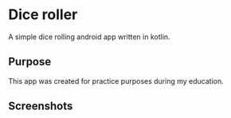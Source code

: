 # Dice roller

A simple dice rolling android app written in kotlin.

## Purpose

This app was created for practice purposes during my education.

## Screenshots

<readMeImg src="Screenshot1,Screenshot2,Screenshot3" height="150">


<!--![](readMeImg/Screenshot1.png) ![](readMeImg/Screenshot2.png) ![](readMeImg/Screenshot3.png)
